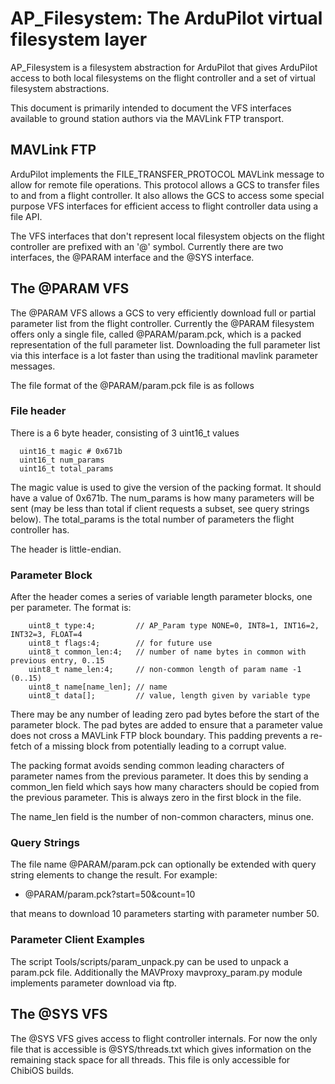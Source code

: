 # AP_Filesystem: The ArduPilot virtual filesystem layer

AP_Filesystem is a filesystem abstraction for ArduPilot that gives
ArduPilot access to both local filesystems on the flight controller
and a set of virtual filesystem abstractions.

This document is primarily intended to document the VFS interfaces
available to ground station authors via the MAVLink FTP transport.

## MAVLink FTP

ArduPilot implements the FILE_TRANSFER_PROTOCOL MAVLink message to
allow for remote file operations. This protocol allows a GCS to
transfer files to and from a flight controller. It also allows the GCS
to access some special purpose VFS interfaces for efficient access to
flight controller data using a file API.

The VFS interfaces that don't represent local filesystem objects on
the flight controller are prefixed with an '@' symbol. Currently there
are two interfaces, the @PARAM interface and the @SYS interface.

## The @PARAM VFS

The @PARAM VFS allows a GCS to very efficiently download full or
partial parameter list from the flight controller. Currently the
@PARAM filesystem offers only a single file, called @PARAM/param.pck,
which is a packed representation of the full parameter
list. Downloading the full parameter list via this interface is a lot
faster than using the traditional mavlink parameter messages.

The file format of the @PARAM/param.pck file is as follows

### File header

There is a 6 byte header, consisting of 3 uint16_t values
```
  uint16_t magic # 0x671b
  uint16_t num_params
  uint16_t total_params
```
The magic value is used to give the version of the packing format. It
should have a value of 0x671b. The num_params is how many parameters
will be sent (may be less than total if client requests a subset, see
query strings below). The total_params is the total number of
parameters the flight controller has.

The header is little-endian.

### Parameter Block

After the header comes a series of variable length parameter blocks, one per
parameter. The format is:

```
    uint8_t type:4;         // AP_Param type NONE=0, INT8=1, INT16=2, INT32=3, FLOAT=4
    uint8_t flags:4;        // for future use
    uint8_t common_len:4;   // number of name bytes in common with previous entry, 0..15
    uint8_t name_len:4;     // non-common length of param name -1 (0..15)
    uint8_t name[name_len]; // name
    uint8_t data[];         // value, length given by variable type
```

There may be any number of leading zero pad bytes before the start of
the parameter block. The pad bytes are added to ensure that a
parameter value does not cross a MAVLink FTP block boundary. This
padding prevents a re-fetch of a missing block from potentially
leading to a corrupt value.

The packing format avoids sending common leading characters of
parameter names from the previous parameter. It does this by sending a
common_len field which says how many characters should be copied from
the previous parameter. This is always zero in the first block in the
file.

The name_len field is the number of non-common characters, minus one.

### Query Strings

The file name @PARAM/param.pck can optionally be extended with query
string elements to change the result. For example:

 - @PARAM/param.pck?start=50&count=10

that means to download 10 parameters starting with parameter number
50.

### Parameter Client Examples

The script Tools/scripts/param_unpack.py can be used to unpack a
param.pck file. Additionally the MAVProxy mavproxy_param.py module
implements parameter download via ftp.

## The @SYS VFS

The @SYS VFS gives access to flight controller internals. For now the
only file that is accessible is @SYS/threads.txt which gives
information on the remaining stack space for all threads. This file is
only accessible for ChibiOS builds.
